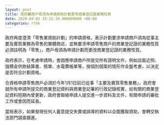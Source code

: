 ```yaml
---
layout: post
title: 政府籲商戶毋須為申請資助計劃更改商業登記證業務性質
date: 2020-04-02 15:21:39.000000000 +08:00
categories: rthk
---
```


政府再度澄清「零售業資助計劃」的申請資格，表示計劃要求申請商戶須為從事主要及實質業務為零售的實體商店，並無要求申請零售商戶的商業登記證的業務性質必須註明為「零售」，商戶毋須為申請計劃而更改商業登記證的業務性質。

政府表示，在考慮申請時，會因應申請商戶所提交所有證明文件，例如店面近照、強積金供款結算書、租單、水電費帳單等，按個別個案的情形作全盤考慮，以決定是否符合計劃資格。

合資格申請零售商戶必須於今年1月1日前已從事「主要及實質零售業務」，政府會就所有申請所提交的商業登記資料與商業登記署的行政記錄核實，如有關的商業登記資料短期內曾更新，政府會聯絡申請人提交進一步資料及文件，有關申請的審批工作或會因而延長。

當局表示，如果發現任何人蓄意提交失實或誤導的資料以企圖獲取資助，會轉交執法部門調查跟進。
